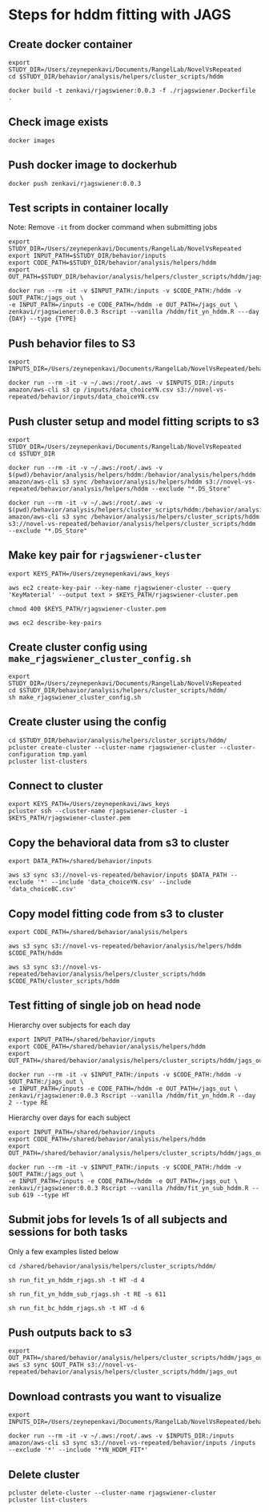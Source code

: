 # Steps for hddm fitting with JAGS

## Create docker container

```
export STUDY_DIR=/Users/zeynepenkavi/Documents/RangelLab/NovelVsRepeated
cd $STUDY_DIR/behavior/analysis/helpers/cluster_scripts/hddm

docker build -t zenkavi/rjagswiener:0.0.3 -f ./rjagswiener.Dockerfile .
```

## Check image exists

```
docker images
```

## Push docker image to dockerhub

```
docker push zenkavi/rjagswiener:0.0.3
```

## Test scripts in container locally

Note: Remove `-it` from docker command when submitting jobs

```
export STUDY_DIR=/Users/zeynepenkavi/Documents/RangelLab/NovelVsRepeated
export INPUT_PATH=$STUDY_DIR/behavior/inputs
export CODE_PATH=$STUDY_DIR/behavior/analysis/helpers/hddm
export OUT_PATH=$STUDY_DIR/behavior/analysis/helpers/cluster_scripts/hddm/jags_out

docker run --rm -it -v $INPUT_PATH:/inputs -v $CODE_PATH:/hddm -v $OUT_PATH:/jags_out \
-e INPUT_PATH=/inputs -e CODE_PATH=/hddm -e OUT_PATH=/jags_out \
zenkavi/rjagswiener:0.0.3 Rscript --vanilla /hddm/fit_yn_hddm.R ---day {DAY} --type {TYPE}
```

## Push behavior files to S3

```
export INPUTS_DIR=/Users/zeynepenkavi/Documents/RangelLab/NovelVsRepeated/behavior/inputs

docker run --rm -it -v ~/.aws:/root/.aws -v $INPUTS_DIR:/inputs amazon/aws-cli s3 cp /inputs/data_choiceYN.csv s3://novel-vs-repeated/behavior/inputs/data_choiceYN.csv
```

## Push cluster setup and model fitting scripts to s3

```
export STUDY_DIR=/Users/zeynepenkavi/Documents/RangelLab/NovelVsRepeated
cd $STUDY_DIR

docker run --rm -it -v ~/.aws:/root/.aws -v $(pwd)/behavior/analysis/helpers/hddm:/behavior/analysis/helpers/hddm amazon/aws-cli s3 sync /behavior/analysis/helpers/hddm s3://novel-vs-repeated/behavior/analysis/helpers/hddm --exclude "*.DS_Store"

docker run --rm -it -v ~/.aws:/root/.aws -v $(pwd)/behavior/analysis/helpers/cluster_scripts/hddm:/behavior/analysis/helpers/cluster_scripts/hddm amazon/aws-cli s3 sync /behavior/analysis/helpers/cluster_scripts/hddm s3://novel-vs-repeated/behavior/analysis/helpers/cluster_scripts/hddm --exclude "*.DS_Store"
```

## Make key pair for `rjagswiener-cluster`

```
export KEYS_PATH=/Users/zeynepenkavi/aws_keys

aws ec2 create-key-pair --key-name rjagswiener-cluster --query 'KeyMaterial' --output text > $KEYS_PATH/rjagswiener-cluster.pem

chmod 400 $KEYS_PATH/rjagswiener-cluster.pem

aws ec2 describe-key-pairs
```

## Create cluster config using `make_rjagswiener_cluster_config.sh`

```
export STUDY_DIR=/Users/zeynepenkavi/Documents/RangelLab/NovelVsRepeated
cd $STUDY_DIR/behavior/analysis/helpers/cluster_scripts/hddm/
sh make_rjagswiener_cluster_config.sh
```

## Create cluster using the config

```
cd $STUDY_DIR/behavior/analysis/helpers/cluster_scripts/hddm/
pcluster create-cluster --cluster-name rjagswiener-cluster --cluster-configuration tmp.yaml
pcluster list-clusters
```

## Connect to cluster

```
export KEYS_PATH=/Users/zeynepenkavi/aws_keys
pcluster ssh --cluster-name rjagswiener-cluster -i $KEYS_PATH/rjagswiener-cluster.pem
```

## Copy the behavioral data from s3 to cluster

```
export DATA_PATH=/shared/behavior/inputs

aws s3 sync s3://novel-vs-repeated/behavior/inputs $DATA_PATH --exclude '*' --include 'data_choiceYN.csv' --include 'data_choiceBC.csv'
```

## Copy model fitting code from s3 to cluster

```
export CODE_PATH=/shared/behavior/analysis/helpers

aws s3 sync s3://novel-vs-repeated/behavior/analysis/helpers/hddm $CODE_PATH/hddm

aws s3 sync s3://novel-vs-repeated/behavior/analysis/helpers/cluster_scripts/hddm $CODE_PATH/cluster_scripts/hddm
```

## Test fitting of single job on head node

Hierarchy over subjects for each day

```
export INPUT_PATH=/shared/behavior/inputs
export CODE_PATH=/shared/behavior/analysis/helpers/hddm
export OUT_PATH=/shared/behavior/analysis/helpers/cluster_scripts/hddm/jags_out

docker run --rm -it -v $INPUT_PATH:/inputs -v $CODE_PATH:/hddm -v $OUT_PATH:/jags_out \
-e INPUT_PATH=/inputs -e CODE_PATH=/hddm -e OUT_PATH=/jags_out \
zenkavi/rjagswiener:0.0.3 Rscript --vanilla /hddm/fit_yn_hddm.R --day 2 --type RE
```

Hierarchy over days for each subject

```
export INPUT_PATH=/shared/behavior/inputs
export CODE_PATH=/shared/behavior/analysis/helpers/hddm
export OUT_PATH=/shared/behavior/analysis/helpers/cluster_scripts/hddm/jags_out

docker run --rm -it -v $INPUT_PATH:/inputs -v $CODE_PATH:/hddm -v $OUT_PATH:/jags_out \
-e INPUT_PATH=/inputs -e CODE_PATH=/hddm -e OUT_PATH=/jags_out \
zenkavi/rjagswiener:0.0.3 Rscript --vanilla /hddm/fit_yn_sub_hddm.R --sub 619 --type HT
```

## Submit jobs for levels 1s of all subjects and sessions for both tasks

Only a few examples listed below

```
cd /shared/behavior/analysis/helpers/cluster_scripts/hddm/

sh run_fit_yn_hddm_rjags.sh -t HT -d 4

sh run_fit_yn_hddm_sub_rjags.sh -t RE -s 611

sh run_fit_bc_hddm_rjags.sh -t HT -d 6
```

## Push outputs back to s3

```
export OUT_PATH=/shared/behavior/analysis/helpers/cluster_scripts/hddm/jags_out
aws s3 sync $OUT_PATH s3://novel-vs-repeated/behavior/analysis/helpers/cluster_scripts/hddm/jags_out
```

## Download contrasts you want to visualize

```
export INPUTS_DIR=/Users/zeynepenkavi/Documents/RangelLab/NovelVsRepeated/behavior/inputs

docker run --rm -it -v ~/.aws:/root/.aws -v $INPUTS_DIR:/inputs amazon/aws-cli s3 sync s3://novel-vs-repeated/behavior/inputs /inputs --exclude '*' --include '*YN_HDDM_FIT*'
```

## Delete cluster

```
pcluster delete-cluster --cluster-name rjagswiener-cluster
pcluster list-clusters
```
